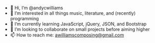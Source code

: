 - 👋 Hi, I’m @andycwilliams
- 👀 I’m interested in all things music, literature, and (recently) programming
- 🌱 I’m currently learning JavaScript, jQuery, JSON, and Bootstrap
- 💞️ I’m looking to collaborate on small projects before aiming higher
- 📫 How to reach me: awilliamscomposing@gmail.com

<!---
andycwilliams/andycwilliams is a ✨ special ✨ repository because its `README.md` (this file) appears on your GitHub profile.
You can click the Preview link to take a look at your changes.
--->
